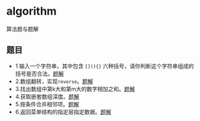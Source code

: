 # algorithm
算法题与题解

## 题目
- 1.输入一个字符串，其中包含 `[](){}` 六种括号，请你判断这个字符串组成的括号是否合法。[题解](isValid.js)
- 2.数组翻转，实现`reverse`。[题解](reverse.js)
- 3.找出数组中第k大和第m大的数字相加之和。[题解](findTopSum.js)
- 4.获取嵌套数组深度。[题解](getArrayDeep.js)
- 5.按条件合并相邻项。[题解](addJoin.js)
- 6.返回菜单结构的指定层指定数据。[题解](findPageUrl.js)
